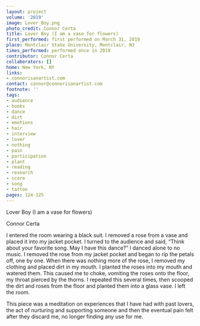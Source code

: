 ```yaml
---
layout: project
volume: '2019'
image: Lover_Boy.png
photo_credit: Connor Certa
title: Lover Boy (I am a vase for flowers)
first_performed: first performed on March 31, 2019
place: Montclair State University, Montclair, NJ
times_performed: performed once in 2019
contributor: Connor Certa
collaborators: []
home: New York, NY
links:
- connorisanartist.com
contact: connor@connorisanartist.com
footnote: ''
tags:
- audience
- books
- dance
- dirt
- emotions
- hair
- interview
- lover
- nothing
- pain
- participation
- plant
- reading
- research
- score
- song
- tattoo
pages: 124-125
---
```


Lover Boy (I am a vase for flowers)

Connor Certa

I entered the room wearing a black suit. I removed a rose from a vase and placed it into my jacket pocket. I turned to the audience and said, “Think about your favorite song. May I have this dance?” I danced alone to no music. I removed the rose from my jacket pocket and began to rip the petals off, one by one. When there was nothing more of the rose, I removed my clothing and placed dirt in my mouth. I planted the roses into my mouth and watered them. This caused me to choke, vomiting the roses onto the floor, my throat pierced by the thorns. I repeated this several times, then scooped the dirt and roses from the floor and planted them into a glass vase. I left the room.

This piece was a meditation on experiences that I have had with past lovers, the act of nurturing and supporting someone and then the eventual pain felt after they discard me, no longer finding any use for me.
